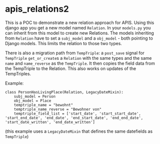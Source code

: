 # apis_relations2

This is a POC to demonstrate a new relation approach for APIS. Using this
django app you get a new model named `Relation`. In your `models.py` you can
inherit from this model to create new Relations. The models inheriting from
`Relation` have to set a `subj_model` and a `obj_model` - both pointing to
Django models. This limits the relation to those two types.

There is also a migration path from `TempTriple`: a `post_save` signal for
`TempTriple` `get_or_create`s a `Relation` with the same types and the same
`name` and `name_reverse` as the `TempTriple`. It then copies the field data
from the TempTriple to the Relation. This also works on updates of the
TempTriples.

Example:
```
class PersonHasLivingPlace(Relation, LegacyDateMixin):
    subj_model = Person
    obj_model = Place
    temptriple_name = "bewohnt"
    temptriple_name_reverse = "Bewohner von"
    temptriple_field_list = ['start_date', 'start_start_date', 'start_end_date', 'end_date', 'end_start_date', 'end_end_date', 'start_date_written', 'end_date_written']
```

(this example uses a `LegacyDateMixin` that defines the same datefields as `TempTriple`)
